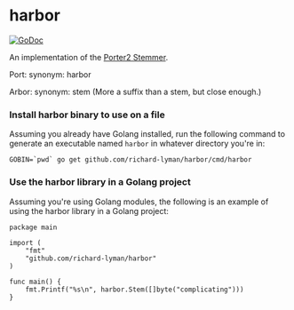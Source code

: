 # harbor

[![GoDoc](https://godoc.org/github.com/richard-lyman/harbor?status.svg)](https://godoc.org/github.com/richard-lyman/harbor)

An implementation of the [Porter2 Stemmer](https://snowballstem.org/algorithms/english/stemmer.html).

Port: synonym: harbor

Arbor: synonym: stem (More a suffix than a stem, but close enough.)

### Install harbor binary to use on a file

Assuming you already have Golang installed, run the following command to generate an executable named ```harbor``` in whatever directory you're in:

```
GOBIN=`pwd` go get github.com/richard-lyman/harbor/cmd/harbor
```

### Use the harbor library in a Golang project

Assuming you're using Golang modules, the following is an example of using the harbor library in a Golang project:

```
package main

import (
	"fmt"
	"github.com/richard-lyman/harbor"
)

func main() {
	fmt.Printf("%s\n", harbor.Stem([]byte("complicating")))
}
```
